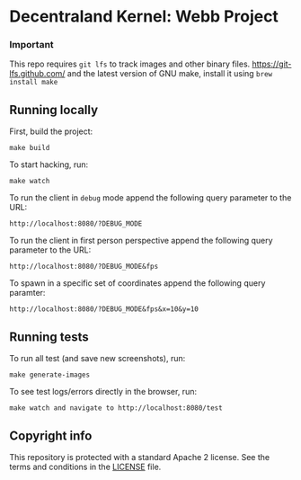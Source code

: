 # Decentraland Kernel: Webb Project

### Important

This repo requires `git lfs` to track images and other binary files. https://git-lfs.github.com/ and the latest version of GNU make, install it using `brew install make`

## Running locally

First, build the project:

    make build

To start hacking, run:

    make watch

To run the client in `debug` mode append the following query parameter to the URL:

    http://localhost:8080/?DEBUG_MODE

To run the client in first person perspective append the following query parameter to the URL:

    http://localhost:8080/?DEBUG_MODE&fps

To spawn in a specific set of coordinates append the following query paramter:

    http://localhost:8080/?DEBUG_MODE&fps&x=10&y=10

## Running tests

To run all test (and save new screenshots), run:

    make generate-images

To see test logs/errors directly in the browser, run:

    make watch and navigate to http://localhost:8080/test

## Copyright info

This repository is protected with a standard Apache 2 license. See the terms and conditions in the [LICENSE](https://github.com/decentraland/client/blob/master/LICENSE) file.
